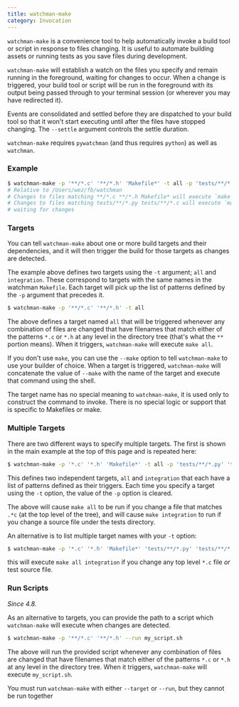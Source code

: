 ```yaml
---
title: watchman-make
category: Invocation
---
```


`watchman-make` is a convenience tool to help automatically invoke a build tool
or script in response to files changing. It is useful to automate building
assets or running tests as you save files during development.

`watchman-make` will establish a watch on the files you specify and remain
running in the foreground, waiting for changes to occur. When a change is
triggered, your build tool or script will be run in the foreground with its
output being passed through to your terminal session (or wherever you may have
redirected it).

Events are consolidated and settled before they are dispatched to your build
tool so that it won't start executing until after the files have stopped
changing. The `--settle` argument controls the settle duration.

`watchman-make` requires `pywatchman` (and thus requires `python`) as well as
`watchman`.

### Example

```bash
$ watchman-make -p '**/*.c' '**/*.h' 'Makefile*' -t all -p 'tests/**/*.py' 'tests/**/*.c' -t integration
# Relative to /Users/wez/fb/watchman
# Changes to files matching **/*.c **/*.h Makefile* will execute `make all`
# Changes to files matching tests/**/*.py tests/**/*.c will execute `make integration`
# waiting for changes
```

### Targets

You can tell `watchman-make` about one or more build targets and their
dependencies, and it will then trigger the build for those targets as changes
are detected.

The example above defines two targets using the `-t` argument; `all` and
`integration`. These correspond to targets with the same names in the watchman
`Makefile`. Each target will pick up the list of patterns defined by the `-p`
argument that precedes it.

```bash
$ watchman-make -p '**/*.c' '**/*.h' -t all
```

The above defines a target named `all` that will be triggered whenever any
combination of files are changed that have filenames that match either of the
patterns `*.c` or `*.h` at any level in the directory tree (that's what the `**`
portion means). When it triggers, `watchman-make` will execute `make all`.

If you don't use `make`, you can use the `--make` option to tell `watchman-make`
to use your builder of choice. When a target is triggered, `watchman-make` will
concatenate the value of `--make` with the name of the target and execute that
command using the shell.

The target name has no special meaning to `watchman-make`, it is used only to
construct the command to invoke. There is no special logic or support that is
specific to Makefiles or make.

### Multiple Targets

There are two different ways to specify multiple targets. The first is shown in
the main example at the top of this page and is repeated here:

```bash
$ watchman-make -p '*.c' '*.h' 'Makefile*' -t all -p 'tests/**/*.py' 'tests/**/*.c' -t integration
```

This defines two independent targets, `all` and `integration` that each have a
list of patterns defined as their triggers. Each time you specify a target using
the `-t` option, the value of the `-p` option is cleared.

The above will cause `make all` to be run if you change a file that matches
`.*c` (at the top level of the tree), and will cause `make integration` to run
if you change a source file under the tests directory.

An alternative is to list multiple target names with your `-t` option:

```bash
$ watchman-make -p '*.c' '*.h' 'Makefile*' 'tests/**/*.py' 'tests/**/*.c' -t all integration
```

this will execute `make all integration` if you change any top level `*.c` file
_or_ test source file.

### Run Scripts

_Since 4.8._

As an alternative to targets, you can provide the path to a script which
`watchman-make` will execute when changes are detected.

```bash
$ watchman-make -p '**/*.c' '**/*.h' --run my_script.sh
```

The above will run the provided script whenever any combination of files are
changed that have filenames that match either of the patterns `*.c` or `*.h` at
any level in the directory tree. When it triggers, `watchman-make` will execute
`my_script.sh`.

You must run `watchman-make` with either `--target` or `--run`, but they cannot
be run together
